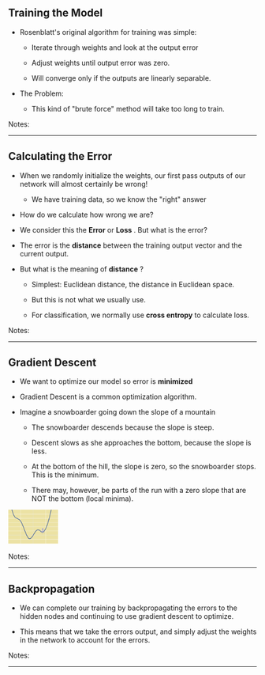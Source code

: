## Training the Model

 * Rosenblatt's original algorithm for training was simple:

     - Iterate through weights and look at the output error

     - Adjust weights until output error was zero.

     - Will converge only if the outputs are linearly separable.

 * The Problem:

     - This kind of "brute force" method will take too long to train.

Notes:



---
## Calculating the Error

 * When we randomly initialize the weights, our first pass outputs of our network will almost certainly be wrong!

     - We have training data, so we know the "right" answer

 * How do we calculate how wrong we are?

 * We consider this the  **Error** or **Loss** .  But what is the error?

 * The error is the  **distance**  between the training output vector and the current output.

 * But what is the meaning of  **distance** ?

     - Simplest: Euclidean distance, the distance in Euclidean space.

     - But this is not what we usually use.

     - For classification, we normally use  **cross entropy** to calculate loss.

Notes:



---
## Gradient Descent

 * We want to optimize our model so error is  **minimized**

 * Gradient Descent is a common optimization algorithm.

 * Imagine a snowboarder going down the slope of a mountain

     - The snowboarder descends because the slope is steep.

     - Descent slows as she approaches the bottom, because the slope is less.

     - At the bottom of the hill, the slope is zero, so the snowboarder stops. This is the minimum.

     -  There may, however, be parts of the run with a zero slope that are NOT the bottom (local minima).  


<img src="../../assets/images/deep-learning/local_minima.png" style="max-width:20%"/>

Notes:


---
## Backpropagation


 * We can complete our training by backpropagating the errors to the hidden nodes and continuing to use gradient descent to optimize.

 * This means that we take the errors output, and simply adjust the weights in the network to account for the errors.

Notes:



---
